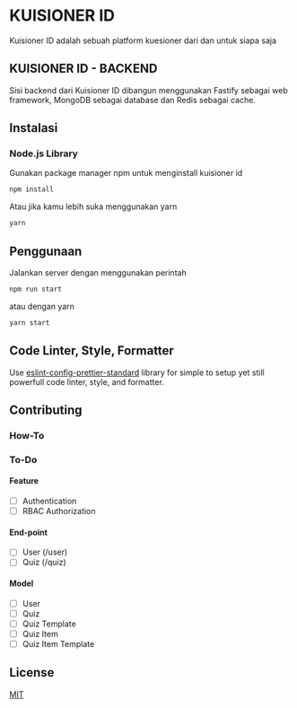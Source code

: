 # KUISIONER ID

Kuisioner ID adalah sebuah platform kuesioner dari dan untuk siapa saja

## KUISIONER ID - BACKEND

Sisi backend dari Kuisioner ID dibangun menggunakan Fastify sebagai web framework, MongoDB sebagai database dan Redis sebagai cache.

## Instalasi

### Node.js Library

Gunakan package manager npm untuk menginstall kuisioner id

```bash
npm install
```

Atau jika kamu lebih suka menggunakan yarn

```bash
yarn
```

## Penggunaan

Jalankan server dengan menggunakan perintah

```bash
npm run start
```

atau dengan yarn

```bash
yarn start
```

## Code Linter, Style, Formatter

Use [eslint-config-prettier-standard](https://github.com/npetruzzelli/eslint-config-prettier-standard) library for simple to setup yet still powerfull code linter, style, and formatter.

## Contributing

### How-To

### To-Do

#### Feature

- [ ] Authentication
- [ ] RBAC Authorization

#### End-point

- [ ] User (/user)
- [ ] Quiz (/quiz)

#### Model

- [ ] User
- [ ] Quiz
- [ ] Quiz Template
- [ ] Quiz Item
- [ ] Quiz Item Template

## License

[MIT](https://github.com/nnfans/kuisionerid_backend/blob/master/LICENSE)
